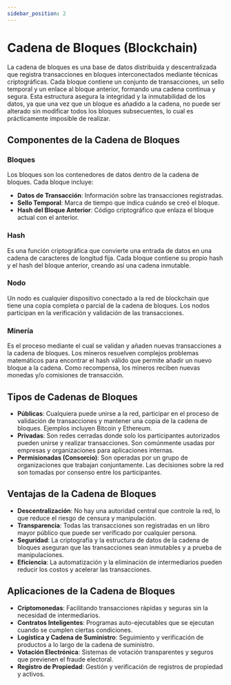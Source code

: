 ```yaml
---
sidebar_position: 2
---
```


# Cadena de Bloques (Blockchain)

La cadena de bloques es una base de datos distribuida y descentralizada que registra transacciones en bloques interconectados mediante técnicas criptográficas. Cada bloque contiene un conjunto de transacciones, un sello temporal y un enlace al bloque anterior, formando una cadena continua y segura. Esta estructura asegura la integridad y la inmutabilidad de los datos, ya que una vez que un bloque es añadido a la cadena, no puede ser alterado sin modificar todos los bloques subsecuentes, lo cual es prácticamente imposible de realizar.

## Componentes de la Cadena de Bloques

### Bloques

Los bloques son los contenedores de datos dentro de la cadena de bloques. Cada bloque incluye:

- **Datos de Transacción**: Información sobre las transacciones registradas.
- **Sello Temporal**: Marca de tiempo que indica cuándo se creó el bloque.
- **Hash del Bloque Anterior**: Código criptográfico que enlaza el bloque actual con el anterior.

### Hash

Es una función criptográfica que convierte una entrada de datos en una cadena de caracteres de longitud fija. Cada bloque contiene su propio hash y el hash del bloque anterior, creando así una cadena inmutable.

### Nodo

Un nodo es cualquier dispositivo conectado a la red de blockchain que tiene una copia completa o parcial de la cadena de bloques. Los nodos participan en la verificación y validación de las transacciones.

### Minería

Es el proceso mediante el cual se validan y añaden nuevas transacciones a la cadena de bloques. Los mineros resuelven complejos problemas matemáticos para encontrar el hash válido que permite añadir un nuevo bloque a la cadena. Como recompensa, los mineros reciben nuevas monedas y/o comisiones de transacción.

## Tipos de Cadenas de Bloques

- **Públicas**: Cualquiera puede unirse a la red, participar en el proceso de validación de transacciones y mantener una copia de la cadena de bloques. Ejemplos incluyen Bitcoin y Ethereum.
- **Privadas**: Son redes cerradas donde solo los participantes autorizados pueden unirse y realizar transacciones. Son comúnmente usadas por empresas y organizaciones para aplicaciones internas.
- **Permisionadas (Consorcio)**: Son operadas por un grupo de organizaciones que trabajan conjuntamente. Las decisiones sobre la red son tomadas por consenso entre los participantes.

## Ventajas de la Cadena de Bloques

- **Descentralización**: No hay una autoridad central que controle la red, lo que reduce el riesgo de censura y manipulación.
- **Transparencia**: Todas las transacciones son registradas en un libro mayor público que puede ser verificado por cualquier persona.
- **Seguridad**: La criptografía y la estructura de datos de la cadena de bloques aseguran que las transacciones sean inmutables y a prueba de manipulaciones.
- **Eficiencia**: La automatización y la eliminación de intermediarios pueden reducir los costos y acelerar las transacciones.

## Aplicaciones de la Cadena de Bloques

- **Criptomonedas**: Facilitando transacciones rápidas y seguras sin la necesidad de intermediarios.
- **Contratos Inteligentes**: Programas auto-ejecutables que se ejecutan cuando se cumplen ciertas condiciones.
- **Logística y Cadena de Suministro**: Seguimiento y verificación de productos a lo largo de la cadena de suministro.
- **Votación Electrónica**: Sistemas de votación transparentes y seguros que previenen el fraude electoral.
- **Registro de Propiedad**: Gestión y verificación de registros de propiedad y activos.


